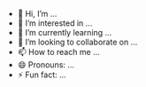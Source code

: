 - 👋 Hi, I’m ...
- 👀 I’m interested in ...
- 🌱 I’m currently learning ...
- 💞️ I’m looking to collaborate on ...
- 📫 How to reach me ...
- 😄 Pronouns: ...
- ⚡ Fun fact: ...

<!---
RuidongW/RuidongW is a ✨ special ✨ repository because its `README.md` (this file) appears on your GitHub profile.
You can click the Preview link to take a look at your changes.
--->

